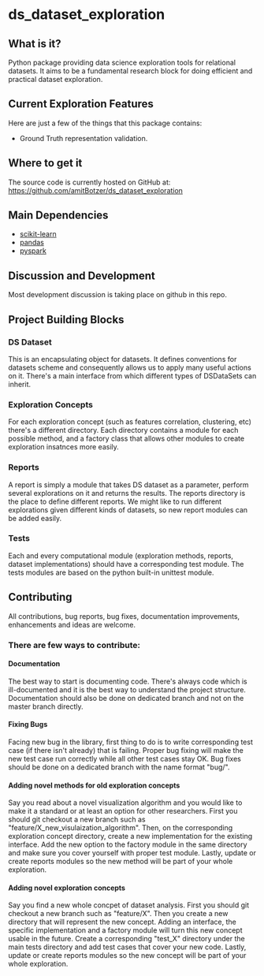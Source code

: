 # ds_dataset_exploration

## What is it?
Python package providing data science exploration tools for relational datasets. It aims to be a fundamental research block for doing efficient and practical dataset exploration.

## Current Exploration Features
Here are just a few of the things that this package contains:

  - Ground Truth representation validation.

## Where to get it
The source code is currently hosted on GitHub at:
https://github.com/amitBotzer/ds_dataset_exploration

## Main Dependencies
- [scikit-learn](https://github.com/scikit-learn/scikit-learn)
- [pandas](https://github.com/pandas-dev/pandas)
- [pyspark](https://github.com/apache/spark/tree/master/python/pyspark)

## Discussion and Development
Most development discussion is taking place on github in this repo.

## Project Building Blocks

### DS Dataset
This is an encapsulating object for datasets. It defines conventions for datasets scheme and consequently allows us to apply many useful actions on it. There's a main interface from which different types of DSDataSets can inherit.

### Exploration Concepts
For each exploration concept (such as features correlation, clustering, etc) there's a different directory. Each directory contains a module for each possible method, and a factory class that allows other modules to create exploration insatnces more easily.

### Reports
A report is simply a module that takes DS dataset as a parameter, perform several explorations on it and returns the results. The reports directory is the place to define different reports. We might like to run different explorations given different kinds of datasets, so new report modules can be added easily.

### Tests
Each and every computational module (exploration methods, reports, dataset implementations) should have a corresponding test module. The tests modules are based on the python built-in unittest module.

## Contributing

All contributions, bug reports, bug fixes, documentation improvements, enhancements and ideas are welcome.

### There are few ways to contribute:

#### Documentation
The best way to start is documenting code. There's always code which is ill-documented and it is the best way to understand the project structure. Documentation should also be done on dedicated branch and not on the master branch directly.

#### Fixing Bugs
Facing new bug in the library, first thing to do is to write corresponding test case (if there isn't already) that is failing. Proper bug fixing will make the new test case run correctly while all other test cases stay OK. Bug fixes should be done on a dedicated branch with the name format "bug/<name>".

#### Adding novel methods for old exploration concepts
Say you read about a novel visualization algorithm and you would like to make it a standard or at least an option for other researchers. First you should git checkout a new branch such as "feature/X_new_visulaization_algorithm". Then, on the corresponding exploration concept directory, create a new implementation for the existing interface. Add the new option to the factory module in the same directory and make sure you cover yourself with proper test module. Lastly, update or create reports modules so the new method will be part of your whole exploration.

#### Adding novel exploration concepts
Say you find a new whole concpet of dataset analysis. First you should git checkout a new branch such as "feature/X".
Then you create a new directory that will represent the new concept. Adding an interface, the specific implementation and a factory module will turn this new concept usable in the future. Create a corresponding "test_X" directory under the main tests directory and add test cases that cover your new code. Lastly, update or create reports modules so the new concept will be part of your whole exploration.
